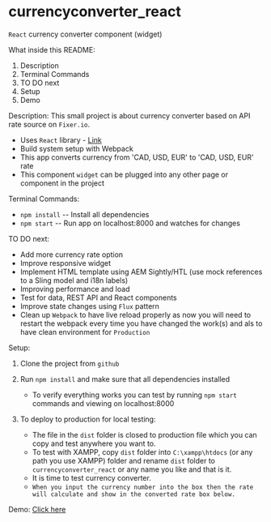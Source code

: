# currencyconverter_react
`React` currency converter component (widget)

What inside this README:

1. Description
2. Terminal Commands
3. TO DO next 
4. Setup
5. Demo

Description:
This small project is about currency converter based on API rate source on `Fixer.io`.
- Uses `React` library - [Link](https://facebook.github.io/react/)
- Build system setup with Webpack
- This app converts currency from 'CAD, USD, EUR' to 'CAD, USD, EUR' rate
- This component `widget` can be plugged into any other page or component in the project

Terminal Commands:
- `npm install` -- Install all dependencies
- `npm start` -- Run app on localhost:8000 and watches for changes

TO DO next:
- Add more currency rate option
- Improve responsive widget
- Implement HTML template using AEM Sightly/HTL (use mock references to a Sling model and i18n labels)
- Improving performance and load
- Test for data, REST API and React components
- Improve state changes using `Flux` pattern
- Clean up `Webpack` to have live reload properly as now you will need to restart the webpack every time you have changed the work(s) and als to have clean environment for `Production`

Setup:

1. Clone the project from `github`

2. Run `npm install` and make sure that all dependencies installed
   - To verify everything works you can test by running `npm start` commands and viewing on localhost:8000

3. To deploy to production for local testing:
   - The file in the `dist` folder is closed to production file which you can copy and test anywhere you want to.
   - To test with XAMPP, copy `dist` folder into `C:\xampp\htdocs` (or any path you use XAMPP) folder and rename `dist` folder to `currencyconverter_react` or any name you like and that is it.
   - It is time to test currency converter.
   - `When you input the currency number into the box then the rate will calculate and show in the converted rate box below.`

Demo:
 [Click here](https://tclyit.github.io/currencyconverter_react)
